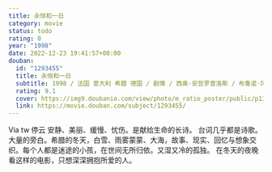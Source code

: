 ```yaml
---
title: 永恒和一日
category: movie
status: todo
rating: 0
year: "1998"
date: 2022-12-23 19:41:57+08:00
douban:
  id: "1293455"
  title: 永恒和一日
  subtitle: 1998 / 法国 意大利 希腊 德国 / 剧情 / 西奥·安哲罗普洛斯 / 布鲁诺·冈茨 伊莎贝拉·雷纳德
  rating: 9.1
  cover: https://img9.doubanio.com/view/photo/m_ratio_poster/public/p1391839595.jpg
  link: https://movie.douban.com/subject/1293455/
---
```


Via tw 停云 安静、美丽、缓慢、忧伤。是献给生命的长诗。
台词几乎都是诗歌。
大量的旁白。希腊的冬天，白雪、雨雾蒙蒙、大海，故事、现实、回忆与想象交织。每个人都是迷途的小孩，在世间无所归依。又湿又冷的孤独。
在冬天的夜晚看这样的电影，只想深深拥抱所爱的人。
